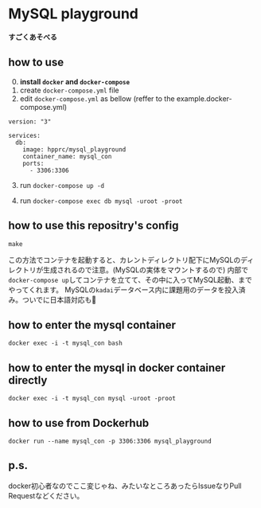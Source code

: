 # MySQL playground

**すごくあそべる**

## how to use

0. **install `docker` and `docker-compose`**
1. create `docker-compose.yml` file
2. edit `docker-compose.yml` as bellow (reffer to the example.docker-compose.yml)

```
version: "3"

services:
  db:
    image: hpprc/mysql_playground
    container_name: mysql_con
    ports:
      - 3306:3306
```

3. run `docker-compose up -d`

4. run `docker-compose exec db mysql -uroot -proot`


## how to use this repositry's config
```
make
```

この方法でコンテナを起動すると、カレントディレクトリ配下にMySQLのディレクトリが生成されるので注意。(MySQLの実体をマウントするので)
内部で`docker-compose up`してコンテナを立てて、その中に入ってMySQL起動、までやってくれます。
MySQLの`kadai`データベース内に課題用のデータを投入済み。ついでに日本語対応も👴

## how to enter the mysql container
```
docker exec -i -t mysql_con bash
```

## how to enter the mysql in docker container directly
```
docker exec -i -t mysql_con mysql -uroot -proot
```

## how to use from Dockerhub
```
docker run --name mysql_con -p 3306:3306 mysql_playground
```


## p.s.

docker初心者なのでここ変じゃね、みたいなところあったらIssueなりPull Requestなどください。
